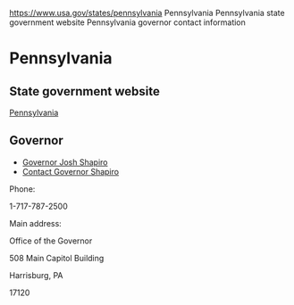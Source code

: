 

https://www.usa.gov/states/pennsylvania
Pennsylvania
Pennsylvania state government website
Pennsylvania governor contact information

Pennsylvania
============

State government website
------------------------

[Pennsylvania](https://www.pa.gov/)

Governor
--------

* [Governor Josh Shapiro](https://www.pa.gov/en/governor.html)
* [Contact Governor Shapiro](https://www.governor.pa.gov/contact/)

Phone:

1-717-787-2500

Main address:

Office of the Governor

508 Main Capitol Building

Harrisburg,
PA

17120
